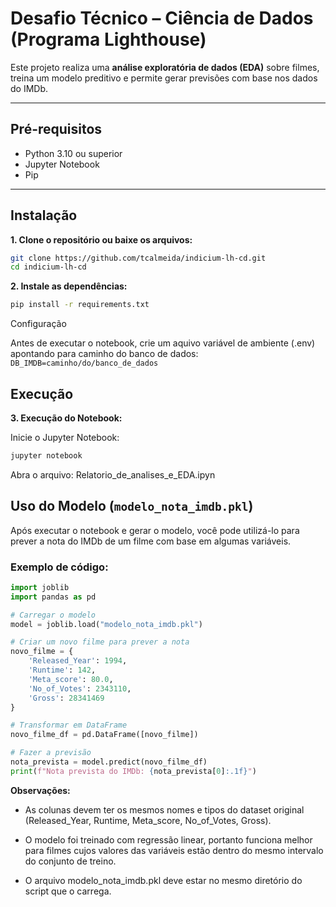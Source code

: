 # Desafio Técnico – Ciência de Dados (Programa Lighthouse)

Este projeto realiza uma **análise exploratória de dados (EDA)** sobre filmes, treina um modelo preditivo e permite gerar previsões com base nos dados do IMDb.

---

## Pré-requisitos

- Python 3.10 ou superior  
- Jupyter Notebook  
- Pip  

---

## Instalação

**1. Clone o repositório ou baixe os arquivos:**

```bash
git clone https://github.com/tcalmeida/indicium-lh-cd.git
cd indicium-lh-cd
```

**2. Instale as dependências:**
```bash
pip install -r requirements.txt
```

Configuração

Antes de executar o notebook, crie um aquivo variável de ambiente (.env) apontando para caminho do banco de dados:
`DB_IMDB=caminho/do/banco_de_dados`

## Execução

**3. Execução do Notebook:**

Inicie o Jupyter Notebook:
```bash
jupyter notebook
```

Abra o arquivo: Relatorio_de_analises_e_EDA.ipyn

## Uso do Modelo (`modelo_nota_imdb.pkl`)

Após executar o notebook e gerar o modelo, você pode utilizá-lo para prever a nota do IMDb de um filme com base em algumas variáveis.

### Exemplo de código:

```python
import joblib
import pandas as pd

# Carregar o modelo
model = joblib.load("modelo_nota_imdb.pkl")

# Criar um novo filme para prever a nota
novo_filme = {
    'Released_Year': 1994,
    'Runtime': 142,
    'Meta_score': 80.0,
    'No_of_Votes': 2343110,
    'Gross': 28341469
}

# Transformar em DataFrame
novo_filme_df = pd.DataFrame([novo_filme])

# Fazer a previsão
nota_prevista = model.predict(novo_filme_df)
print(f"Nota prevista do IMDb: {nota_prevista[0]:.1f}")
```

**Observações:**

- As colunas devem ter os mesmos nomes e tipos do dataset original (Released_Year, Runtime, Meta_score, No_of_Votes, Gross).

- O modelo foi treinado com regressão linear, portanto funciona melhor para filmes cujos valores das variáveis estão dentro do mesmo intervalo do conjunto de treino.

- O arquivo modelo_nota_imdb.pkl deve estar no mesmo diretório do script que o carrega.

